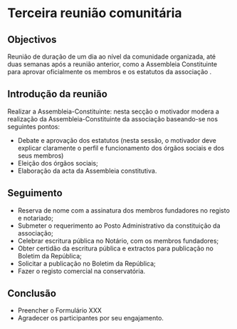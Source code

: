# Terceira reunião comunitária

## Objectivos

Reunião de duração de um dia ao nível da comunidade organizada, até duas semanas após a reunião anterior, como a Assembleia Constituinte para aprovar oficialmente os membros e os estatutos da associação .

## Introdução da reunião

Realizar a Assembleia-Constituinte: nesta secção o motivador modera a realização da Assembleia-Constituinte da associação baseando-se nos seguintes pontos:

* Debate e aprovação dos estatutos \(nesta sessão, o motivador deve explicar claramente o perfil e funcionamento dos órgãos sociais e dos seus membros\) 
* Eleição dos órgãos sociais;
* Elaboração da acta da Assembleia constitutiva.

## Seguimento

* Reserva de nome com a assinatura dos membros fundadores no registo e notariado;
* Submeter o requerimento ao Posto Administrativo da constituição da associação;
* Celebrar escritura pública no Notário, com os membros fundadores;
* Obter certidão da escritura pública e extractos para publicação no Boletim da República; 
* Solicitar a publicação no Boletim da República;
* Fazer o registo comercial na conservatória.

## Conclusão

* Preencher o Formulário XXX
* Agradecer os participantes por seu engajamento.

